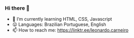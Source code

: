 ### Hi there 👋

<!--
**leonardocarneiro084/leonardocarneiro084** is a ✨ _special_ ✨ repository because its `README.md` (this file) appears on your GitHub profile.

Here are some ideas to get you started:


<!-- - 🔭 I’m currently working on ... -->
- 🌱 I’m currently learning HTML, CSS, Javascript
- :stuck_out_tongue: Languages: Brazilian Portuguese, English
- 📫 How to reach me: https://linktr.ee/leonardo.carneiro

<!--

- 👯 I’m looking to collaborate on ... 
- 🤔 I’m looking for help with ...
- 💬 Ask me about ...
- 😄 Pronouns: ...
- ⚡ Fun fact: ...

-->

